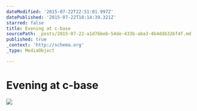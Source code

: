 ```yaml
---
dateModified: '2015-07-22T22:51:01.997Z'
datePublished: '2015-07-22T18:14:39.321Z'
starred: false
title: Evening at c-base
sourcePath: _posts/2015-07-22-a1d76beb-54de-433b-aba3-4b4ddb326f4f.md
published: true
_context: 'http://schema.org'
_type: MediaObject

---
```

# Evening at c-base
![](https://the-grid-user-content.s3-us-west-2.amazonaws.com/b92b3c61-1d71-492c-89fb-77ff212eb3df.jpg)